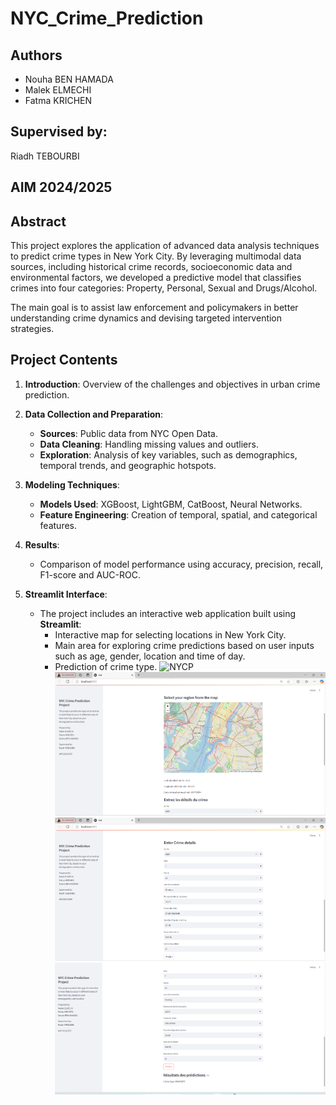 # NYC_Crime_Prediction


## Authors
- Nouha BEN HAMADA 
- Malek ELMECHI 
- Fatma KRICHEN

 ## Supervised by:
 Riadh TEBOURBI  
                
## AIM 2024/2025


## Abstract
This project explores the application of advanced data analysis techniques to predict crime types in New York City. By leveraging multimodal data sources, including historical crime records, socioeconomic data and environmental factors, we developed a predictive model that classifies crimes into four categories: Property, Personal, Sexual and Drugs/Alcohol.

The main goal is to assist law enforcement and policymakers in better understanding crime dynamics and devising targeted intervention strategies.

## Project Contents
1. **Introduction**: Overview of the challenges and objectives in urban crime prediction.
2. **Data Collection and Preparation**:
   - **Sources**: Public data from NYC Open Data.
   - **Data Cleaning**: Handling missing values and outliers.
   - **Exploration**: Analysis of key variables, such as demographics, temporal trends, and geographic hotspots.
3. **Modeling Techniques**:
   - **Models Used**: XGBoost, LightGBM, CatBoost, Neural Networks.
   - **Feature Engineering**: Creation of temporal, spatial, and categorical features.
4. **Results**:
   - Comparison of model performance using accuracy, precision, recall, F1-score and AUC-ROC.

5. **Streamlit Interface**:
   - The project includes an interactive web application built using **Streamlit**:
     - Interactive map for selecting locations in New York City.
     - Main area for exploring crime predictions based on user inputs such as age, gender, location and time of day.
     - Prediction of crime type.
![NYCP](NYCP.png)
![Map](Captures/Map.png)
![Crime_details](Captures/Crime_details.png)
![Prediction](Captures/Prediction.png)
  
  

